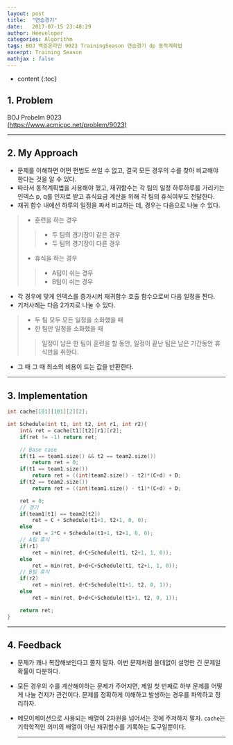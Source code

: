 ```yaml
---
layout: post
title:  "연습경기"
date:   2017-07-15 23:48:29
author: Heeveloper
categories: Algorithm
tags: BOJ 백준온라인 9023 TrainingSeason 연습경기 dp 동적계획법
excerpt: Training Season
mathjax : false
---
```


* content
{:toc}

## 1. Problem
 BOJ Probelm 9023<br>
 [(https://www.acmicpc.net/problem/9023)](https://www.acmicpc.net/problem/9023)
<br>

---
## 2. My Approach
* 문제를 이해하면 어떤 편법도 쓰일 수 없고, 결국 모든 경우의 수를 찾아 비교해야 한다는 것을 알 수 있다.
* 따라서 동적계획법을 사용해야 했고, 재귀함수는 각 팀의 일정 하루하루를 가리키는 인덱스 p, q를 인자로 받고 휴식요금 계산을 위해 각 팀의 휴식여부도 전달한다.
* 재귀 함수 내에선 하루의 일정을 짜서 비교하는 데, 경우는 다음으로 나눌 수 있다.
> * 훈련을 하는 경우
> > * 두 팀의 경기장이 같은 경우
> > * 두 팀의 경기장이 다른 경우
> * 휴식을 하는 경우
> > * A팀이 쉬는 경우
> > * B팀이 쉬는 경우

* 각 경우에 맞게 인덱스를 증가시켜 재귀함수 호출 함수으로써 다음 일정을 짠다.
* 기저사례는 다음 2가지로 나눌 수 있다.
> * 두 팀 모두 모든 일정을 소화했을 때
> * 한 팀만 일정을 소화했을 때
> > 일정이 남은 한 팀이 훈련을 할 동안, 일정이 끝난 팀은 남은 기간동안 휴식만을 취한다.

* 그 때 그 때 최소의 비용이 드는 값을 반환한다.

---
## 3. Implementation

~~~c++
int cache[101][101][2][2];

int Schedule(int t1, int t2, int r1, int r2){
    int& ret = cache[t1][t2][r1][r2];
    if(ret != -1) return ret;

    // Base case
    if(t1 == team1.size() && t2 == team2.size())
        return ret = 0;
    if(t1 == team1.size())
        return ret = ((int)team2.size() - t2)*(C+d) + D;
    if(t2 == team2.size())
        return ret = ((int)team1.size() - t1)*(C+d) + D;

    ret = 0;
    // 경기
    if(team1[t1] == team2[t2])
        ret = C + Schedule(t1+1, t2+1, 0, 0);
    else
        ret = 2*C + Schedule(t1+1, t2+1, 0, 0);
    // A팀 휴식
    if(r1)
        ret = min(ret, d+C+Schedule(t1, t2+1, 1, 0));
    else
        ret = min(ret, D+d+C+Schedule(t1, t2+1, 1, 0));
    // B팀 휴식
    if(r2)
        ret = min(ret, d+C+Schedule(t1+1, t2, 0, 1));
    else
        ret = min(ret, D+d+C+Schedule(t1+1, t2, 0, 1));

    return ret;
}
~~~

---
## 4. Feedback
* 문제가 꽤나 복잡해보인다고 쫄지 말자. 이번 문제처럼 쓸데없이 설명만 긴 문제일 확률이 다분하다.
* 모든 경우의 수를 계산해야하는 문제가 주어지면, 제일 첫 번째로 하부 문제를 어떻게 나눌 건지가 관건이다. 문제를 정확하게 이해하고 발생하는 경우를 파악하고 정리하자.
* 메모이제이션으로 사용되는 배열이 2차원을 넘어서는 것에 주저하지 말자. `cache`는 기학학적인 의미의 배열이 아닌 재귀함수를 기록하는 도구일뿐이다.

  ---
